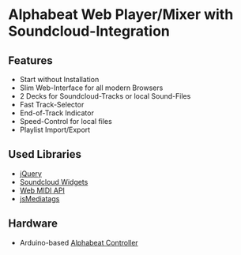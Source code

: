 # Alphabeat Web Player/Mixer with Soundcloud-Integration

## Features
* Start without Installation
* Slim Web-Interface for all modern Browsers
* 2 Decks for Soundcloud-Tracks or local Sound-Files
* Fast Track-Selector
* End-of-Track Indicator
* Speed-Control for local files
* Playlist Import/Export

## Used Libraries
* [jQuery](https://jquery.com)
* [Soundcloud Widgets](https://developers.soundcloud.com/docs/api/html5-widget)
* [Web MIDI API](https://developer.mozilla.org/en-US/docs/Web/API/Web_MIDI_API)
* [jsMediatags](https://github.com/aadsm/jsmediatags)

## Hardware
* Arduino-based [Alphabeat Controller](https://github.com/alexus2033/Alphabeat-Controller)
